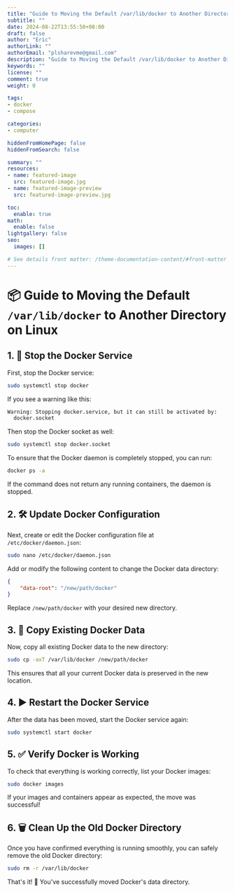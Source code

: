 ```yaml
---
title: "Guide to Moving the Default /var/lib/docker to Another Directory on Linux"
subtitle: ""
date: 2024-08-22T13:55:50+08:00
draft: false
author: "Eric"
authorLink: ""
authorEmail: "plsharevme@gmail.com"
description: "Guide to Moving the Default /var/lib/docker to Another Directory on Linux"
keywords: ""
license: ""
comment: true
weight: 0

tags:
- docker
- compose

categories:
- computer

hiddenFromHomePage: false
hiddenFromSearch: false

summary: ""
resources:
- name: featured-image
  src: featured-image.jpg
- name: featured-image-preview
  src: featured-image-preview.jpg

toc:
  enable: true
math:
  enable: false
lightgallery: false
seo:
  images: []

# See details front matter: /theme-documentation-content/#front-matter
---
```


# 📦 Guide to Moving the Default `/var/lib/docker` to Another Directory on Linux

## 1. 🚫 Stop the Docker Service

First, stop the Docker service:

```bash
sudo systemctl stop docker
```

If you see a warning like this:

```bash
Warning: Stopping docker.service, but it can still be activated by:
  docker.socket
```

Then stop the Docker socket as well:

```bash
sudo systemctl stop docker.socket
```

To ensure that the Docker daemon is completely stopped, you can run:

```bash
docker ps -a
```

If the command does not return any running containers, the daemon is stopped.

## 2. 🛠️ Update Docker Configuration

Next, create or edit the Docker configuration file at `/etc/docker/daemon.json`:

```bash
sudo nano /etc/docker/daemon.json
```

Add or modify the following content to change the Docker data directory:

```json
{
    "data-root": "/new/path/docker"
}
```

Replace `/new/path/docker` with your desired new directory.

## 3. 📂 Copy Existing Docker Data

Now, copy all existing Docker data to the new directory:

```bash
sudo cp -axT /var/lib/docker /new/path/docker
```

This ensures that all your current Docker data is preserved in the new location.

## 4. ▶️ Restart the Docker Service

After the data has been moved, start the Docker service again:

```bash
sudo systemctl start docker
```

## 5. ✅ Verify Docker is Working

To check that everything is working correctly, list your Docker images:

```bash
sudo docker images
```

If your images and containers appear as expected, the move was successful!

## 6. 🗑️ Clean Up the Old Docker Directory

Once you have confirmed everything is running smoothly, you can safely remove the old Docker directory:

```bash
sudo rm -r /var/lib/docker
```

That's it! 🎉 You've successfully moved Docker's data directory.
